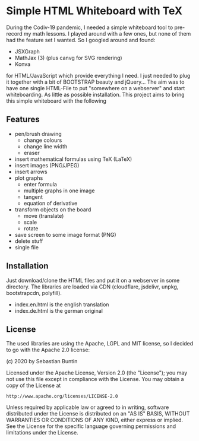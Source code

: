 # Simple HTML Whiteboard with TeX
During the Codiv-19 pandemic, I needed a simple whiteboard tool to pre-record my math lessons. I played around with a few ones, but none of them had the feature set I wanted. So I googled around and found:

- JSXGraph
- MathJax (3) (plus canvg for SVG rendering)
- Konva

for HTML/JavaScript which provide everything I need. I just needed to plug it together with a bit of BOOTSTRAP beauty and jQuery... The aim was to have one single HTML-File to put "somewhere on a webserver" and start whiteboarding. As little as possible installation.
This project aims to bring this simple whiteboard with the following 
## Features
- pen/brush drawing
  - change colours
  - change line width
  - eraser
- insert mathematical formulas using TeX (LaTeX)
- insert images (PNG/JPEG)
- insert arrows
- plot graphs
  - enter formula
  - multiple graphs in one image
  - tangent
  - equation of derivative
- transform objects on the board
  - move (translate)
  - scale
  - rotate
- save screen to some image format (PNG) 
- delete stuff
- single file

## Installation
Just download/clone the HTML files and put it on a webserver in some directory. The libraries are loaded via CDN (cloudflare, jsdelivr, unpkg, bootstrapcdn, polyfill).
- index.en.html is the english translation
- index.de.html is the german original

## License
The used libraries are using the Apache, LGPL and MIT license, so I decided to go with the Apache 2.0 license:

(c) 2020 by Sebastian Buntin

Licensed under the Apache License, Version 2.0 (the "License");
you may not use this file except in compliance with the License.
You may obtain a copy of the License at

    http://www.apache.org/licenses/LICENSE-2.0

Unless required by applicable law or agreed to in writing, software
distributed under the License is distributed on an "AS IS" BASIS,
WITHOUT WARRANTIES OR CONDITIONS OF ANY KIND, either express or implied.
See the License for the specific language governing permissions and
limitations under the License.
